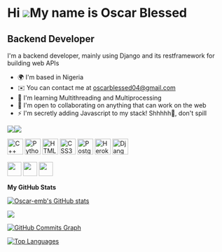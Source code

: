 Hi ![](https://user-images.githubusercontent.com/18350557/176309783-0785949b-9127-417c-8b55-ab5a4333674e.gif)My name is Oscar Blessed
=====================================================================================================================================

Backend Developer
-----------------

I'm a backend developer, mainly using Django and its restframework for building web APIs

* 🌍  I'm based in Nigeria
* ✉️  You can contact me at [oscarblessed04@gmail.com](mailto:oscarblessed04@gmail.com)
* 🧠  I'm learning Multithreading and Multiprocessing
* 🤝  I'm open to collaborating on anything that can work on the web
* ⚡  I'm secretly adding Javascript to my stack! Shhhhh🤫, don't spill

<a href="https://www.github.com/Oscar-emb" target="_blank" rel="noreferrer"><img
src="https://img.shields.io/github/followers/Oscar-emb?logo=github&style=for-the-badge&color=0891b2&labelColor=000000" /></a><a href="https://www.twitter.com/oscar_stark__" target="_blank" rel="noreferrer"><img
src="https://img.shields.io/twitter/follow/oscar_stark__?logo=twitter&style=for-the-badge&color=0891b2&labelColor=000000"
/></a>


<p align="left">
<a href="https://docs.microsoft.com/en-us/cpp/?view=msvc-170" target="_blank" rel="noreferrer"><img src="https://raw.githubusercontent.com/danielcranney/readme-generator/main/public/icons/skills/cplusplus-colored.svg" width="36" height="36" alt="C++" /></a>
<a href="https://www.python.org/" target="_blank" rel="noreferrer"><img src="https://raw.githubusercontent.com/danielcranney/readme-generator/main/public/icons/skills/python-colored.svg" width="36" height="36" alt="Python" /></a>
<a href="https://developer.mozilla.org/en-US/docs/Glossary/HTML5" target="_blank" rel="noreferrer"><img src="https://raw.githubusercontent.com/danielcranney/readme-generator/main/public/icons/skills/html5-colored.svg" width="36" height="36" alt="HTML5" /></a>
<a href="https://www.w3.org/TR/CSS/#css" target="_blank" rel="noreferrer"><img src="https://raw.githubusercontent.com/danielcranney/readme-generator/main/public/icons/skills/css3-colored.svg" width="36" height="36" alt="CSS3" /></a>
<a href="https://www.postgresql.org/" target="_blank" rel="noreferrer"><img src="https://raw.githubusercontent.com/danielcranney/readme-generator/main/public/icons/skills/postgresql-colored.svg" width="36" height="36" alt="PostgreSQL" /></a>
<a href="https://www.heroku.com/" target="_blank" rel="noreferrer"><img src="https://raw.githubusercontent.com/danielcranney/readme-generator/main/public/icons/skills/heroku-colored.svg" width="36" height="36" alt="Heroku" /></a>
<a href="https://www.djangoproject.com/" target="_blank" rel="noreferrer"><img src="https://raw.githubusercontent.com/danielcranney/readme-generator/main/public/icons/skills/django-colored-dark.svg" width="36" height="36" alt="Django" /></a>
</p>



<p align="left"> <a href="https://www.github.com/Oscar-emb" target="_blank" rel="noreferrer"><img src="https://raw.githubusercontent.com/danielcranney/readme-generator/main/public/icons/socials/github-dark.svg" width="32" height="32" /></a> <a href="https://www.linkedin.com/in/blessed-sam-b97706217/" target="_blank" rel="noreferrer"><img src="https://raw.githubusercontent.com/danielcranney/readme-generator/main/public/icons/socials/linkedin.svg" width="32" height="32" /></a> <a href="https://www.twitter.com/oscar_stark__" target="_blank" rel="noreferrer"><img src="https://raw.githubusercontent.com/danielcranney/readme-generator/main/public/icons/socials/twitter.svg" width="32" height="32" /></a></p>


<b>My GitHub Stats</b>

<a href="http://www.github.com/Oscar-emb"><img src="https://github-readme-stats.vercel.app/api?username=Oscar-emb&show_icons=true&hide=&count_private=true&title_color=0891b2&text_color=ec4899&icon_color=0891b2&bg_color=000000&hide_border=true&show_icons=true" alt="Oscar-emb's GitHub stats" /></a>

<a href="http://www.github.com/Oscar-emb"><img src="https://github-readme-streak-stats.herokuapp.com/?user=Oscar-emb&stroke=ec4899&background=000000&ring=0891b2&fire=0891b2&currStreakNum=ec4899&currStreakLabel=0891b2&sideNums=ec4899&sideLabels=ec4899&dates=ec4899&hide_border=true" /></a>

<a href="http://www.github.com/Oscar-emb"><img src="https://github-readme-activity-graph.cyclic.app/graph?username=Oscar-emb&bg_color=000000&color=ec4899&line=0891b2&point=ec4899&area_color=000000&area=true&hide_border=true&custom_title=GitHub%20Commits%20Graph" alt="GitHub Commits Graph" /></a>

<a href="https://github.com/Oscar-emb" align="left"><img src="https://github-readme-stats.vercel.app/api/top-langs/?username=Oscar-emb&langs_count=10&title_color=0891b2&text_color=ec4899&icon_color=0891b2&bg_color=000000&hide_border=true&locale=en&custom_title=Top%20%Languages" alt="Top Languages" /></a>
